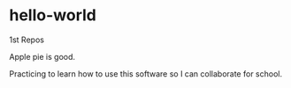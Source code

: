 # hello-world
1st Repos

Apple pie is good.

Practicing to learn how to use this software so I can collaborate for school.
